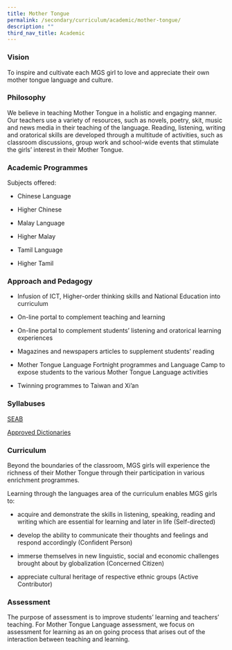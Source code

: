 ```yaml
---
title: Mother Tongue
permalink: /secondary/curriculum/academic/mother-tongue/
description: ""
third_nav_title: Academic
---
```





### Vision

To inspire and cultivate each MGS girl to love and appreciate their own mother tongue language and culture.

  

### Philosophy  

We believe in teaching Mother Tongue in a holistic and engaging manner. Our teachers use a variety of resources, such as novels, poetry, skit, music and news media in their teaching of the language. Reading, listening, writing and oratorical skills are developed through a multitude of activities, such as classroom discussions, group work and school-wide events that stimulate the girls’ interest in their Mother Tongue.

  

### Academic Programmes

Subjects offered:

*   Chinese Language  
    
*   Higher Chinese  
    
*   Malay Language  
    
*   Higher Malay  
    
*   Tamil Language  
    
*   Higher Tamil  
    

  

### Approach and Pedagogy  

*   Infusion of ICT, Higher-order thinking skills and National Education into curriculum  
    
*   On-line portal to complement teaching and learning  
    
*   On-line portal to complement students’ listening and oratorical learning experiences  
    
*   Magazines and newspapers articles to supplement students’ reading  
    
*   Mother Tongue Language Fortnight programmes and Language Camp to expose students to the various Mother Tongue Language activities  
    
*   Twinning programmes to Taiwan and Xi’an  
    

  

### Syllabuses 

[SEAB](https://www.seab.gov.sg/home/examinations/gce-o-level/o-level-syllabuses-examined-for-school-candidates-2023)

[Approved Dictionaries](https://www.seab.gov.sg/home/examinations/approved-dictionaries)

  

### Curriculum  

Beyond the boundaries of the classroom, MGS girls will experience the richness of their Mother Tongue through their participation in various enrichment programmes.


Learning through the languages area of the curriculum enables MGS girls to:

*   acquire and demonstrate the skills in listening, speaking, reading and writing which are essential for learning and later in life (Self-directed)  
    
*   develop the ability to communicate their thoughts and feelings and respond accordingly (Confident Person)  
    
*   immerse themselves in new linguistic, social and economic challenges brought about by globalization (Concerned Citizen)  
    
*   appreciate cultural heritage of respective ethnic groups (Active Contributor)  
    

  

### Assessment  

The purpose of assessment is to improve students’ learning and teachers’ teaching. For Mother Tongue Language assessment, we focus on assessment for learning as an on going process that arises out of the interaction between teaching and learning.